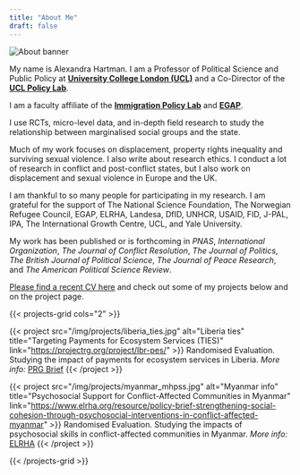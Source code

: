 ```yaml
---
title: "About Me"
draft: false
---
```

![About banner](/img/about/forest_species_banner.jpg)


My name is Alexandra Hartman. I am a Professor of Political Science and Public Policy at **[University College London (UCL)](https://www.ucl.ac.uk/social-historical-sciences/political-science)** and a Co-Director of the **[UCL Policy Lab](https://www.ucl.ac.uk/policy-lab/)**. 

I am a faculty affiliate of the **[Immigration Policy Lab](https://immigrationlab.org)** and **[EGAP](https://egap.org)**.

I use RCTs, micro-level data, and in-depth field research to study the relationship between marginalised social groups and the state. 

Much of my work focuses on displacement, property rights inequality and surviving sexual violence. I also write about research ethics.  I conduct a lot of research in conflict and post-conflict states, but I also work on displacement and sexual violence in Europe and the UK.

I am thankful to so many people for participating in my research. I am grateful for the support of The National Science Foundation, The Norwegian Refugee Council, EGAP, ELRHA, Landesa, DfID, UNHCR, USAID, FID, J-PAL, IPA, The International Growth Centre, UCL, and Yale University. 

My work has been published or is forthcoming in *PNAS*, *International Organization*, *The Journal of Conflict Resolution*, *The Journal of Politics*, *The British 
Journal of Political Science*, *The Journal of Peace Research*, and *The 
American Political Science Review*.


[Please find a recent CV here](/cv/Hartman_CV_2025.pdf) and check out some of my projects below and on the project page. 

{{< projects-grid cols="2" >}}

{{< project src="/img/projects/liberia_ties.jpg" alt="Liberia ties" title="Targeting Payments for Ecosystem Services (TIES)" link="https://projectrg.org/project/lbr-pes/" >}}
Randomised Evaluation. Studying the impact of payments for ecosystem services in Liberia.
_More info:_ [PRG Brief](https://projectrg.org/project/lbr-pes/)
{{< /project >}}

{{< project src="/img/projects/myanmar_mhpss.jpg" alt="Myanmar info" title="Psychosocial Support for Conflict-Affected Communities in Myanmar" link="https://www.elrha.org/resource/policy-brief-strengthening-social-cohesion-through-psychosocial-interventions-in-conflict-affected-myanmar" >}}
Randomised Evaluation. Studying the impacts of psychosocial skills in conflict-affected communities in Myanmar.
_More info:_ [ELRHA](https://www.elrha.org/resource/policy-brief-strengthening-social-cohesion-through-psychosocial-interventions-in-conflict-affected-myanmar)
{{< /project >}}

{{< /projects-grid >}}


